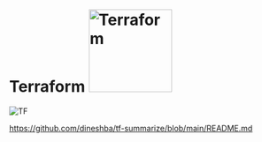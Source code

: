 # Terraform <img alt="Terraform" src="https://www.datocms-assets.com/2885/1629941242-logo-terraform-main.svg" width="150">
![TF](https://img.shields.io/badge/Terraform-8A2BE2)

https://github.com/dineshba/tf-summarize/blob/main/README.md
